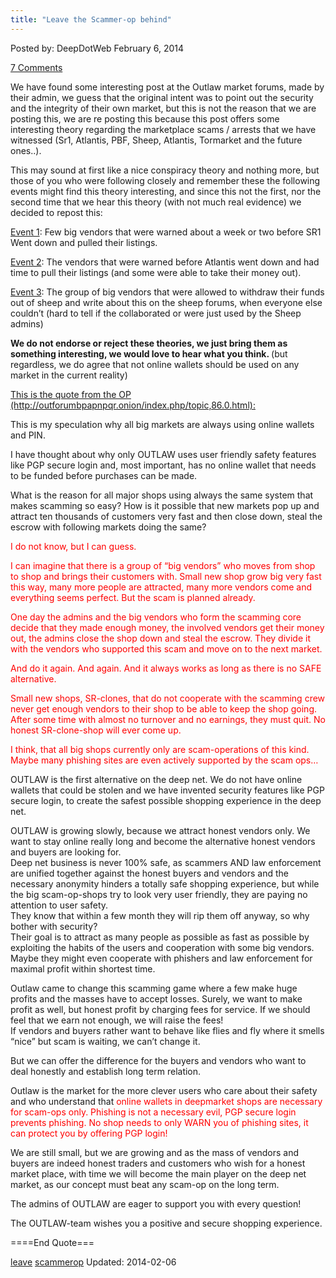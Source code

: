 ```yaml
---
title: "Leave the Scammer-op behind"
---
```


<article class="post-listing post-3849 post type-post status-publish format-standard has-post-thumbnail hentry  tag-leave tag-scammerop">
Posted by: DeepDotWeb
<span>February 6, 2014</span>
    
<a href="/2014/02/06/leave-the-scammer-op-behind/#comments">7 Comments</a></span>
</p>
<div class="clear"></div>
<div class="entry">
<p>We have found some interesting post at the Outlaw market forums, made by their admin, we guess that the original intent was to point out the security and the integrity of their own market, but this is not the reason that we are posting this, we are re posting this because this post offers some interesting theory regarding the marketplace scams / arrests that we have witnessed (Sr1, Atlantis, PBF, Sheep, Atlantis, Tormarket and the future ones..).</p>
<p>This may sound at first like a nice conspiracy theory and nothing more, but those of you who were following closely and remember these the following events might find this theory interesting, and since this not the first, nor the second time that we hear this theory (with not much real evidence) we decided to repost this:</p>
<p><span style="text-decoration: underline;">Event 1</span>: Few big vendors that were warned about a week or two before SR1 Went down and pulled their listings.</p>
<p><span style="text-decoration: underline;">Event 2</span>: The vendors that were warned before Atlantis went down and had time to pull their listings (and some were able to take their money out).</p>
<p><span style="text-decoration: underline;">Event 3</span>: The group of big vendors that were allowed to withdraw their funds out of sheep and write about this on the sheep forums, when everyone else couldn&#8217;t (hard to tell if the collaborated or were just used by the Sheep admins)</p>
<p><strong>We do not endorse or reject these theories, we just bring them as something interesting, we would love to hear what you think. </strong>(but regardless, we do agree that not online wallets should be used on any market in the current reality)</p>
<p><span style="text-decoration: underline;">This is the quote from the OP (http://outforumbpapnpqr.onion/index.php/topic,86.0.html):</span></p>
<p>This is my speculation why all big markets are always using online wallets and PIN.</p>
<p>I have thought about why only OUTLAW uses user friendly safety features like PGP secure login and, most important, has no online wallet that needs to be funded before purchases can be made.</p>
<p>What is the reason for all major shops using always the same system that makes scamming so easy? How is it possible that new markets pop up and attract ten thousands of customers very fast and then close down, steal the escrow with following markets doing the same?</p>
<p><span style="color: #ff0000;">I do not know, but I can guess.</span></p>
<p><span style="color: #ff0000;">I can imagine that there is a group of &#8220;big vendors&#8221; who moves from shop to shop and brings their customers with. Small new shop grow big very fast this way, many more people are attracted, many more vendors come and everything seems perfect. But the scam is planned already.</span></p>
<p><span style="color: #ff0000;">One day the admins and the big vendors who form the scamming core  decide that they made enough money, the involved vendors get their money out, the admins close the shop down and steal the escrow. They divide it with the vendors who supported this scam and move on to the next market.</span></p>
<p><span style="color: #ff0000;">And do it again. And again. And it always works as long as there is no SAFE alternative.</span></p>
<p><span style="color: #ff0000;">Small new shops, SR-clones, that do not cooperate with the scamming crew never get enough vendors to their shop to be able to keep the shop going. After some time with almost no turnover and no earnings, they must quit. No honest SR-clone-shop will ever come up.</span></p>
<p><span style="color: #ff0000;">I think, that all big shops currently only are scam-operations of this kind. Maybe many phishing sites are even actively supported by the scam ops&#8230;</span></p>
<p>OUTLAW is the first alternative on the deep net. We do not have online wallets that could be stolen and we have invented security features like PGP secure login, to create the safest possible shopping experience in the deep net.</p>
<p>OUTLAW is growing slowly, because we attract honest vendors only. We want to stay online really long and become the alternative honest vendors and buyers are looking for.<br />
    Deep net business is never 100% safe, as scammers AND law enforcement are unified together against the honest buyers and vendors and the necessary anonymity hinders a totally safe shopping experience, but while the big scam-op-shops try to look very user friendly, they are paying no attention to user safety.<br />
    They know that within a few month they will rip them off anyway, so why bother with security?<br />
    Their goal is to attract as many people as possible as fast as possible by exploiting the habits of the users and cooperation with some big vendors. Maybe they might even cooperate with phishers and law enforcement for maximal profit within shortest time.</p>
<p>Outlaw came to change this scamming game where a few make huge profits and the masses have to accept losses. Surely, we want to make profit as well, but honest profit by charging fees for service. If we should feel that we earn not enough, we will raise the fees!<br />
    If vendors and buyers rather want to behave like flies and fly where it smells &#8220;nice&#8221; but scam is waiting, we can&#8217;t change it.</p>
<p>But we can offer the difference for the buyers and vendors who want to deal honestly and establish long term relation.</p>
<p>Outlaw is the market for the more clever users who care about their safety and who understand that <span style="color: #ff0000;">online wallets in deepmarket shops are necessary for scam-ops only. Phishing is not a necessary evil, PGP secure login prevents phishing. No shop needs to only WARN you of phishing sites, it can protect you by offering PGP login!</span></p>
<p>We are still small, but we are growing and as the mass of vendors and buyers are indeed honest traders and customers who wish for a honest market place, with time we will become the main player on the deep net market, as our concept must beat any scam-op on the long term.</p>
<p>The admins of OUTLAW are eager to support you with every question!</p>
<p>The OUTLAW-team wishes you a positive and secure shopping experience.</p>
<p>====End Quote===</p>
</div>
<a href="https://www.deepdotweb.com/tag/leave/" rel="tag">leave</a> <a href="https://www.deepdotweb.com/tag/scammerop/" rel="tag">scammerop</a></span> 
Updated: 2014-02-06
    
